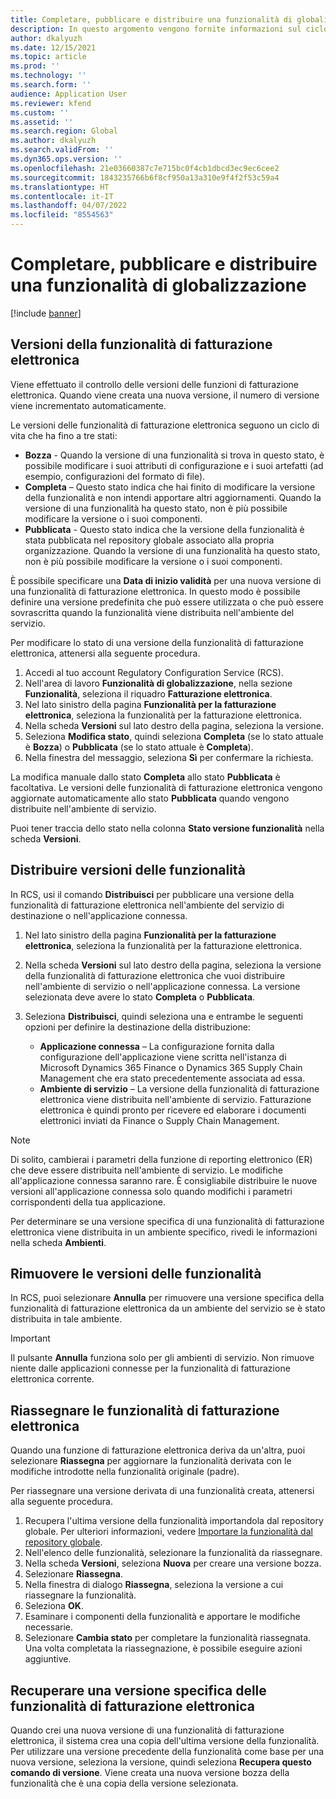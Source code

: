 ```yaml
---
title: Completare, pubblicare e distribuire una funzionalità di globalizzazione
description: In questo argomento vengono fornite informazioni sul ciclo di vita delle funzionalità di globalizzazione.
author: dkalyuzh
ms.date: 12/15/2021
ms.topic: article
ms.prod: ''
ms.technology: ''
ms.search.form: ''
audience: Application User
ms.reviewer: kfend
ms.custom: ''
ms.assetid: ''
ms.search.region: Global
ms.author: dkalyuzh
ms.search.validFrom: ''
ms.dyn365.ops.version: ''
ms.openlocfilehash: 21e03660387c7e715bc0f4cb1dbcd3ec9ec6cee2
ms.sourcegitcommit: 1843235766b6f8cf950a13a310e9f4f2f53c59a4
ms.translationtype: HT
ms.contentlocale: it-IT
ms.lasthandoff: 04/07/2022
ms.locfileid: "8554563"
---
```

# <a name="complete-publish-and-deploy-a-globalization-feature"></a>Completare, pubblicare e distribuire una funzionalità di globalizzazione

[!include [banner](../includes/banner.md)]

## <a name="electronic-invoicing-feature-versions"></a>Versioni della funzionalità di fatturazione elettronica

Viene effettuato il controllo delle versioni delle funzioni di fatturazione elettronica. Quando viene creata una nuova versione, il numero di versione viene incrementato automaticamente.

Le versioni delle funzionalità di fatturazione elettronica seguono un ciclo di vita che ha fino a tre stati:

- **Bozza** - Quando la versione di una funzionalità si trova in questo stato, è possibile modificare i suoi attributi di configurazione e i suoi artefatti (ad esempio, configurazioni del formato di file).
- **Completa** – Questo stato indica che hai finito di modificare la versione della funzionalità e non intendi apportare altri aggiornamenti. Quando la versione di una funzionalità ha questo stato, non è più possibile modificare la versione o i suoi componenti.
- **Pubblicata** - Questo stato indica che la versione della funzionalità è stata pubblicata nel repository globale associato alla propria organizzazione. Quando la versione di una funzionalità ha questo stato, non è più possibile modificare la versione o i suoi componenti.

È possibile specificare una **Data di inizio validità** per una nuova versione di una funzionalità di fatturazione elettronica. In questo modo è possibile definire una versione predefinita che può essere utilizzata o che può essere sovrascritta quando la funzionalità viene distribuita nell'ambiente del servizio.

Per modificare lo stato di una versione della funzionalità di fatturazione elettronica, attenersi alla seguente procedura.

1. Accedi al tuo account Regulatory Configuration Service (RCS).
2. Nell'area di lavoro **Funzionalità di globalizzazione**, nella sezione **Funzionalità**, seleziona il riquadro **Fatturazione elettronica**.
3. Nel lato sinistro della pagina **Funzionalità per la fatturazione elettronica**, seleziona la funzionalità per la fatturazione elettronica.
4. Nella scheda **Versioni** sul lato destro della pagina, seleziona la versione.
5. Seleziona **Modifica stato**, quindi seleziona **Completa** (se lo stato attuale è **Bozza**) o **Pubblicata** (se lo stato attuale è **Completa**).
6. Nella finestra del messaggio, seleziona **Sì** per confermare la richiesta.

La modifica manuale dallo stato **Completa** allo stato **Pubblicata** è facoltativa. Le versioni delle funzionalità di fatturazione elettronica vengono aggiornate automaticamente allo stato **Pubblicata** quando vengono distribuite nell'ambiente di servizio.

Puoi tener traccia dello stato nella colonna **Stato versione funzionalità** nella scheda **Versioni**.

## <a name="deploy-feature-versions"></a>Distribuire versioni delle funzionalità

In RCS, usi il comando **Distribuisci** per pubblicare una versione della funzionalità di fatturazione elettronica nell'ambiente del servizio di destinazione o nell'applicazione connessa.

1. Nel lato sinistro della pagina **Funzionalità per la fatturazione elettronica**, seleziona la funzionalità per la fatturazione elettronica.
2. Nella scheda **Versioni** sul lato destro della pagina, seleziona la versione della funzionalità di fatturazione elettronica che vuoi distribuire nell'ambiente di servizio o nell'applicazione connessa. La versione selezionata deve avere lo stato **Completa** o **Pubblicata**.
3. Seleziona **Distribuisci**, quindi seleziona una e entrambe le seguenti opzioni per definire la destinazione della distribuzione:

    - **Applicazione connessa** – La configurazione fornita dalla configurazione dell'applicazione viene scritta nell'istanza di Microsoft Dynamics 365 Finance o Dynamics 365 Supply Chain Management che era stato precedentemente associata ad essa.
    - **Ambiente di servizio** – La versione della funzionalità di fatturazione elettronica viene distribuita nell'ambiente di servizio. Fatturazione elettronica è quindi pronto per ricevere ed elaborare i documenti elettronici inviati da Finance o Supply Chain Management.

> [!NOTE]
> Di solito, cambierai i parametri della funzione di reporting elettronico (ER) che deve essere distribuita nell'ambiente di servizio. Le modifiche all'applicazione connessa saranno rare. È consigliabile distribuire le nuove versioni all'applicazione connessa solo quando modifichi i parametri corrispondenti della tua applicazione.

Per determinare se una versione specifica di una funzionalità di fatturazione elettronica viene distribuita in un ambiente specifico, rivedi le informazioni nella scheda **Ambienti**.

## <a name="remove-feature-versions"></a>Rimuovere le versioni delle funzionalità

In RCS, puoi selezionare **Annulla** per rimuovere una versione specifica della funzionalità di fatturazione elettronica da un ambiente del servizio se è stato distribuita in tale ambiente.

> [!IMPORTANT]
> Il pulsante **Annulla** funziona solo per gli ambienti di servizio. Non rimuove niente dalle applicazioni connesse per la funzionalità di fatturazione elettronica corrente.

## <a name="rebase-electronic-invoicing-features"></a>Riassegnare le funzionalità di fatturazione elettronica

Quando una funzione di fatturazione elettronica deriva da un'altra, puoi selezionare **Riassegna** per aggiornare la funzionalità derivata con le modifiche introdotte nella funzionalità originale (padre).

Per riassegnare una versione derivata di una funzionalità creata, attenersi alla seguente procedura.

1. Recupera l'ultima versione della funzionalità importandola dal repository globale. Per ulteriori informazioni, vedere [Importare la funzionalità dal repository globale](e-invoicing-import-feature-global-repository.md).
2. Nell'elenco delle funzionalità, selezionare la funzionalità da riassegnare.
3. Nella scheda **Versioni**, seleziona **Nuova** per creare una versione bozza.
4. Selezionare **Riassegna**.
5. Nella finestra di dialogo **Riassegna**, seleziona la versione a cui riassegnare la funzionalità.
6. Seleziona **OK**.
7. Esaminare i componenti della funzionalità e apportare le modifiche necessarie.
8. Selezionare **Cambia stato** per completare la funzionalità riassegnata. Una volta completata la riassegnazione, è possibile eseguire azioni aggiuntive.

## <a name="get-a-specific-version-of-electronic-invoicing-features"></a>Recuperare una versione specifica delle funzionalità di fatturazione elettronica

Quando crei una nuova versione di una funzionalità di fatturazione elettronica, il sistema crea una copia dell'ultima versione della funzionalità. Per utilizzare una versione precedente della funzionalità come base per una nuova versione, seleziona la versione, quindi seleziona **Recupera questo comando di versione**. Viene creata una nuova versione bozza della funzionalità che è una copia della versione selezionata.
